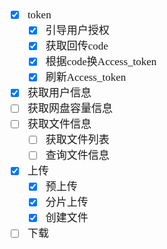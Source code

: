 <span  style="font-family: Simsun,serif; font-size: 17px; ">

- [x] token
  - [x] 引导用户授权
  - [x] 获取回传code
  - [x] 根据code换Access_token
  - [x] 刷新Access_token
- [x] 获取用户信息
- [ ] 获取网盘容量信息
- [ ] 获取文件信息
  - [ ] 获取文件列表
  - [ ] 查询文件信息
- [x] 上传
  - [x] 预上传
  - [x] 分片上传
  - [x] 创建文件
- [ ] 下载

</span>